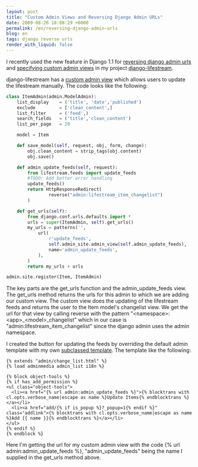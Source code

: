 ```yaml
---
layout: post
title: "Custom Admin Views and Reversing Django Admin URLs"
date: 2009-08-26 18:08:29 +0000
permalink: /en/reversing-django-admin-urls
blog: en
tags: django reverse urls
render_with_liquid: false
---
```


I recently used the new feature in Django 1.1 for [reversing django
admin
urls](http://docs.djangoproject.com/en/dev/ref/contrib/admin/#reversing-admin-urls)
and [specifying custom admin
views](http://docs.djangoproject.com/en/dev/ref/contrib/admin/#adding-views-to-admin-sites)
in my project
[django-lifestream](http://code.google.com/p/django-lifestream-2/).

django-lifestream has a [custom admin
view](http://bitbucket.org/IanLewis/django-lifestream/src/5c632eae0574/lifestream/admin.py#cl-120)
which allows users to update the lifestream manually. The code looks
like the following:

```python
class ItemAdmin(admin.ModelAdmin):
    list_display    = ('title', 'date','published')
    exclude         = ['clean_content',]
    list_filter     = ('feed',)
    search_fields   = ('title','clean_content')
    list_per_page   = 20

    model = Item

    def save_model(self, request, obj, form, change):
        obj.clean_content = strip_tags(obj.content)
        obj.save()

    def admin_update_feeds(self, request):
        from lifestream.feeds import update_feeds
        #TODO: Add better error handling
        update_feeds()
        return HttpResponseRedirect(
                reverse("admin:lifestream_item_changelist")
        )

    def get_urls(self):
        from django.conf.urls.defaults import *
        urls = super(ItemAdmin, self).get_urls()
        my_urls = patterns('',
            url(
                r'update_feeds',
                self.admin_site.admin_view(self.admin_update_feeds),
                name='admin_update_feeds',
            ),
        )
        return my_urls + urls

admin.site.register(Item, ItemAdmin)
```

The key parts are the get_urls function and the admin_update_feeds
view. The get_urls method returns the urls for this admin to which we
are adding our custom view. The custom view does the updating of the
lifestream feeds and returns the user to the Item model's changelist
view. We get the url for that view by calling reverse with the pattern
"\<namespace\>:\<app\>\_\<model\>\_changelist" which in our case is
"admin:lifestream_item_changelist" since the django admin uses the
admin namespace.

I created the button for updating the feeds by overriding the default
admin template with my own [subclassed
template](http://bitbucket.org/IanLewis/django-lifestream/src/tip/lifestream/templates/admin/lifestream/item/change_list.html).
The template like the following:

```html+django
{% extends "admin/change_list.html" %}
{% load adminmedia admin_list i18n %}

{% block object-tools %}
{% if has_add_permission %}
<ul class="object-tools">
  <li><a href="{% url admin:admin_update_feeds %}">{% blocktrans with cl.opts.verbose_name|escape as name %}Update Items{% endblocktrans %}</a></li>
  <li><a href="add/{% if is_popup %}?_popup=1{% endif %}" class="addlink">{% blocktrans with cl.opts.verbose_name|escape as name %}Add {{ name }}{% endblocktrans %}</a></li>
</ul>
{% endif %}
{% endblock %}
```

Here I'm getting the url for my custom admin view with the code {% url
admin:admin\_update\_feeds %}, "admin_update_feeds" being the name I
supplied in the get_urls method above.
